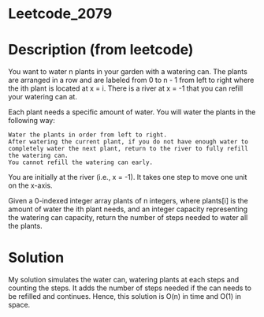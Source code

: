 # Leetcode_2079
# Description (from leetcode)
You want to water n plants in your garden with a watering can. The plants are arranged in a row and are labeled from 0 to n - 1 from left to right where the ith plant is located at x = i. There is a river at x = -1 that you can refill your watering can at.

Each plant needs a specific amount of water. You will water the plants in the following way:

    Water the plants in order from left to right.
    After watering the current plant, if you do not have enough water to completely water the next plant, return to the river to fully refill the watering can.
    You cannot refill the watering can early.

You are initially at the river (i.e., x = -1). It takes one step to move one unit on the x-axis.

Given a 0-indexed integer array plants of n integers, where plants[i] is the amount of water the ith plant needs, and an integer capacity representing the watering can capacity, return the number of steps needed to water all the plants.

# Solution
My solution simulates the water can, watering plants at each steps and counting the steps. It adds the number of steps needed if the can needs to be refilled and continues. Hence, this solution is O(n) in time and O(1) in space.
